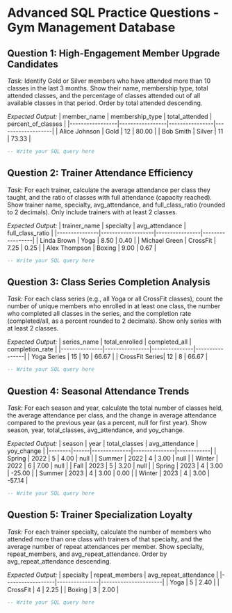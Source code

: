 # Advanced SQL Practice Questions - Gym Management Database

## Question 1: High-Engagement Member Upgrade Candidates
*Task:* Identify Gold or Silver members who have attended more than 10 classes in the last 3 months. Show their name, membership type, total attended classes, and the percentage of classes attended out of all available classes in that period. Order by total attended descending.

*Expected Output:*
| member_name     | membership_type | total_attended | percent_of_classes |
|-----------------|-----------------|----------------|-------------------|
| Alice Johnson   | Gold            | 12             | 80.00             |
| Bob Smith       | Silver          | 11             | 73.33             |

```sql
-- Write your SQL query here
```

## Question 2: Trainer Attendance Efficiency
*Task:* For each trainer, calculate the average attendance per class they taught, and the ratio of classes with full attendance (capacity reached). Show trainer name, specialty, avg_attendance, and full_class_ratio (rounded to 2 decimals). Only include trainers with at least 2 classes.

*Expected Output:*
| trainer_name   | specialty         | avg_attendance | full_class_ratio |
|---------------|-------------------|----------------|-----------------|
| Linda Brown   | Yoga              | 8.50           | 0.40            |
| Michael Green | CrossFit          | 7.25           | 0.25            |
| Alex Thompson | Boxing            | 9.00           | 0.67            |

```sql
-- Write your SQL query here
```

## Question 3: Class Series Completion Analysis
*Task:* For each class series (e.g., all Yoga or all CrossFit classes), count the number of unique members who enrolled in at least one class, the number who completed all classes in the series, and the completion rate (completed/all, as a percent rounded to 2 decimals). Show only series with at least 2 classes.

*Expected Output:*
| series_name    | total_enrolled | completed_all | completion_rate |
|---------------|----------------|---------------|----------------|
| Yoga Series   | 15             | 10            | 66.67          |
| CrossFit Series| 12            | 8             | 66.67          |

```sql
-- Write your SQL query here
```

## Question 4: Seasonal Attendance Trends
*Task:* For each season and year, calculate the total number of classes held, the average attendance per class, and the change in average attendance compared to the previous year (as a percent, null for first year). Show season, year, total_classes, avg_attendance, and yoy_change.

*Expected Output:*
| season | year | total_classes | avg_attendance | yoy_change |
|--------|------|--------------|---------------|------------|
| Spring | 2022 | 5            | 4.00          | null       |
| Summer | 2022 | 4            | 3.00          | null       |
| Winter | 2022 | 6            | 7.00          | null       |
| Fall   | 2023 | 5            | 3.20          | null       |
| Spring | 2023 | 4            | 3.00          | -25.00     |
| Summer | 2023 | 4            | 3.00          | 0.00       |
| Winter | 2023 | 4            | 3.00          | -57.14     |

```sql
-- Write your SQL query here
```

## Question 5: Trainer Specialization Loyalty
*Task:* For each trainer specialty, calculate the number of members who attended more than one class with trainers of that specialty, and the average number of repeat attendances per member. Show specialty, repeat_members, and avg_repeat_attendance. Order by avg_repeat_attendance descending.

*Expected Output:*
| specialty         | repeat_members | avg_repeat_attendance |
|------------------|---------------|----------------------|
| Yoga             | 5             | 2.40                 |
| CrossFit         | 4             | 2.25                 |
| Boxing           | 3             | 2.00                 |

```sql
-- Write your SQL query here
```

